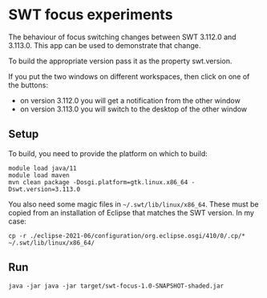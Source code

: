 # SWT focus experiments

The behaviour of focus switching changes between SWT 3.112.0 and 3.113.0.
This app can be used to demonstrate that change.

To build the appropriate version pass it as the property swt.version.

If you put the two windows on different workspaces, then click on one of the buttons:

* on version 3.112.0 you will get a notification from the other window
* on version 3.113.0 you will switch to the desktop of the other window


## Setup

To build, you need to provide the platform on which to build:

    module load java/11
    module load maven
    mvn clean package -Dosgi.platform=gtk.linux.x86_64 -Dswt.version=3.113.0

You also need some magic files in `~/.swt/lib/linux/x86_64`. These must be copied
from an installation of Eclipse that matches the SWT version. In my case:

    cp -r ./eclipse-2021-06/configuration/org.eclipse.osgi/410/0/.cp/* ~/.swt/lib/linux/x86_64/

## Run

    java -jar java -jar target/swt-focus-1.0-SNAPSHOT-shaded.jar

